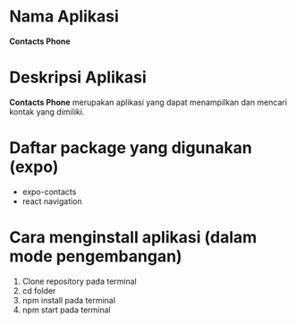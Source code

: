 # Nama Aplikasi
**Contacts Phone**
# Deskripsi Aplikasi
**Contacts Phone** merupakan aplikasi yang dapat menampilkan dan mencari kontak yang dimiliki. 
# Daftar package yang digunakan (expo)
- expo-contacts
- react navigation
# Cara menginstall aplikasi (dalam mode pengembangan)
1. Clone repository pada terminal
2. cd folder
3. npm install pada terminal
4. npm start pada terminal
